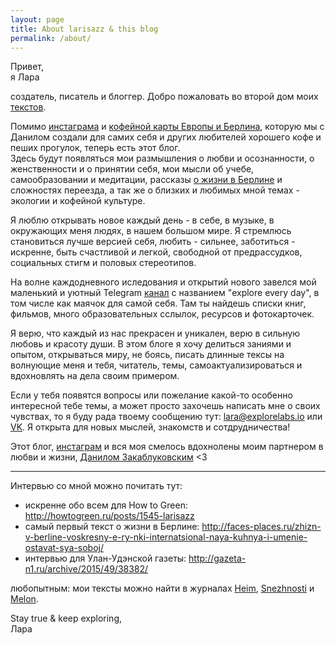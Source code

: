 ```yaml
---
layout: page
title: About larisazz & this blog
permalink: /about/
---
```


Привет,  
я Лара

создатель, писатель и блоггер. Добро пожаловать во второй дом моих [текстов](https://www.instagram.com/explore/tags/лараитексты/).  

Помимо [инстаграма](https://www.instagram.com/larisazz/) и [кофейной карты Европы и Берлина](https://laraexplores.today), которую мы с Данилом создали для самих себя и других любителей хорошего кофе и пеших прогулок, теперь есть этот блог.   
Здесь будут появляться мои размышления о любви и осознанности, о женственности и о принятии себя, мои мысли об учебе, самообразовании и медитации, рассказы [о жизни в Берлине](https://www.instagram.com/explore/tags/laraexplores_berlin/) и сложностях переезда, а так же о близких и любимых мной темах - экологии и кофейной культуре. 

Я люблю открывать новое каждый день - в себе, в музыке, в окружающих меня людях, в нашем большом мире. Я стремлюсь становиться лучше версией себя, любить - сильнее, заботиться - искренне, быть счастливой и легкой, свободной от предрассудков, социальных стигм и половых стереотипов.   

На волне каждодневного иследования и открытий нового завелся мой маленький и уютный Telegram [канал](https://t.me/explorevryday) с названием "explore every day", в том числе как маячок для самой себя. Там ты найдешь списки книг, фильмов, много образовательных сслылок, ресурсов и фотокарточек. 

Я верю, что каждый из нас прекрасен и уникален, верю в сильную любовь и красоту души. В этом блоге я хочу делиться заниями и опытом, открываться миру, не боясь, писать длинные тексы на волнующие меня и тебя, читатель, темы, самоактуализироваться и вдохновлять на дела своим примером.

Если у тебя появятся вопросы или пожелание какой-то особенно интересной тебе темы, а может просто захочешь написать мне о своих чувствах, то я буду рада твоему сообщению тут: [lara@explorelabs.io](mailto:lara@explorelabs.io) или [VK](https://vk.com/larisazz). Я открыта для новых мыслей, знакомств и сотдрудничества! 

Этот блог, [инстаграм](https://www.instagram.com/larisazz/) и вся моя смелось вдохнолены моим партнером в любви и жизни, [Данилом Закаблуковским](http://danilz.me) <3 

-----

Интервью со мной можно почитать тут:

- искренне обо всем для How to Green: <http://howtogreen.ru/posts/1545-larisazz>
- самый первый текст о жизни в Берлине: <http://faces-places.ru/zhizn-v-berline-voskresny-e-ry-nki-internatsional-naya-kuhnya-i-umenie-ostavat-sya-soboj/>
- интервью для Улан-Удэнской газеты: <http://gazeta-n1.ru/archive/2015/49/38382/>

любопытным: мои тексты можно найти в журналах [Heim](https://vk.com/heimstudio), [Snezhnosti](https://vk.com/sneznosti) и [Melon](http://www.melonmagazine.ru). 

Stay true & keep exploring,  
Лара

